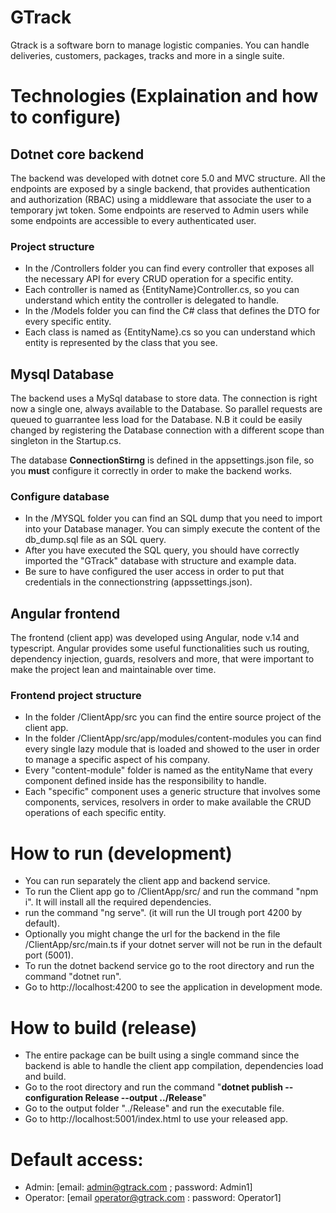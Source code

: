 # GTrack
Gtrack is a software born to manage logistic companies. You can handle deliveries, customers, packages, tracks and more in a single suite.

# Technologies (Explaination and how to configure)

## Dotnet core backend
The backend was developed with dotnet core 5.0 and MVC structure. All the endpoints are exposed by a single backend, that provides authentication and authorization (RBAC)
using a middleware that associate the user to a temporary jwt token.
Some endpoints are reserved to Admin users while some endpoints are accessible to every authenticated user.

### Project structure
* In the /Controllers folder you can find every controller that exposes all the necessary API for every CRUD operation for a specific entity.
* Each controller is named as {EntityName}Controller.cs, so you can understand which entity the controller is delegated to handle.
* In the /Models folder you can find the C# class that defines the DTO for every specific entity.
* Each class is named as {EntityName}.cs so you can understand which entity is represented by the class that you see.

## Mysql Database
The backend uses a MySql database to store data. The connection is right now a single one, always available to the Database. So parallel requests are queued
to guarrantee less load for the Database. N.B it could be easily changed by registering the Database connection with a different scope than singleton in the Startup.cs.

The database **ConnectionStirng** is defined in the appsettings.json file, so you **must** configure it correctly in order to make the backend works.

### Configure database
* In the /MYSQL folder you can find an SQL dump that you need to import into your Database manager. You can simply execute the content of the db_dump.sql file as an SQL query.
* After you have executed the SQL query, you should have correctly imported the "GTrack" database with structure and example data.
* Be sure to have configured the user access in order to put that credentials in the connectionstring (appssettings.json). 


## Angular frontend
The frontend (client app) was developed using Angular, node v.14 and typescript. Angular provides some useful functionalities such us routing, dependency injection,
guards, resolvers and more, that were important to make the project lean and maintainable over time.

### Frontend project structure
* In the folder /ClientApp/src you can find the entire source project of the client app.
* In the folder /ClientApp/src/app/modules/content-modules you can find every single lazy module that is loaded and showed to the user in order to manage a specific aspect of his company.
* Every "content-module" folder is named as the entityName that every component defined inside has the responsibility to handle.
* Each "specific" component uses a generic structure that involves some components, services, resolvers in order to make available the CRUD operations of each specific entity.


# How to run (development)
* You can run separately the client app and backend service.
* To run the Client app go to /ClientApp/src/ and run the command "npm i". It will install all the required dependencies. 
* run the command "ng serve". (it will run the UI trough port 4200 by default). 
* Optionally you might change the url for the backend in the file /ClientApp/src/main.ts if your dotnet server will not be run in the default port (5001).
* To run the dotnet backend service go to the root directory and run the command "dotnet run".
* Go to http://localhost:4200 to see the application in development mode.

# How to build (release)
* The entire package can be built using a single command since the backend is able to handle the client app compilation, dependencies load and build.
* Go to the root directory and run the command "**dotnet publish --configuration Release --output ../Release**"
* Go to the output folder "../Release" and run the executable file.
* Go to http://localhost:5001/index.html to use your released app. 


# Default access:
* Admin: [email: admin@gtrack.com ; password: Admin1]
* Operator: [email operator@gtrack.com : password: Operator1] 
 


